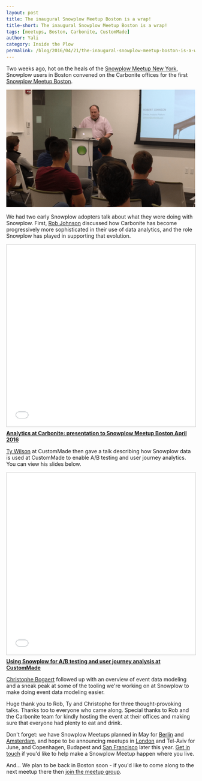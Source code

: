 ```yaml
---
layout: post
title: The inaugural Snowplow Meetup Boston is a wrap!
title-short: The inaugural Snowplow Meetup Boston is a wrap!
tags: [meetups, Boston, Carbonite, CustomMade]
author: Yali
category: Inside the Plow
permalink: /blog/2016/04/21/the-inaugural-snowplow-meetup-boston-is-a-wrap/
---
```


Two weeks ago, hot on the heals of the [Snowplow Meetup New York][ny-meetup], Snowplow users in Boston convened on the Carbonite offices for the first [Snowplow Meetup Boston][boston-meetup].

![Rob Johnson from carbonite starting his talk][img1]

We had two early Snowplow adopters talk about what they were doing with Snowplow. First, [Rob Johnson][rob-linkedin] discussed how Carbonite has become progressively more sophisticated in their use of data analytics, and the role Snowplow has played in supporting that evolution.

<!--more-->

<div class="iframe-container">
    <iframe src="//www.slideshare.net/slideshow/embed_code/key/qjq8vum7mvZ5OV" width="595" height="485" frameborder="0" marginwidth="0" marginheight="0" scrolling="no" style="border:1px solid #CCC; border-width:1px; margin-bottom:5px; max-width: 100%;" allowfullscreen>     </iframe>
</div> <div style="margin-bottom:5px"> <strong> <a href="//www.slideshare.net/yalisassoon/analytics-at-carbonite-presentation-to-snowplow-meetup-boston-april-2016" title="Analytics at Carbonite: presentation to Snowplow Meetup Boston April 2016" target="_blank">Analytics at Carbonite: presentation to Snowplow Meetup Boston April 2016</a> </strong> </strong> </div>

[Ty Wilson][ty-linked] at CustomMade then gave a talk describing how Snowplow data is used at CustomMade to enable A/B testing and user journey analytics. You can view his slides below.

<div class="iframe-container">
    <iframe src="//www.slideshare.net/slideshow/embed_code/key/6QT9uC3MDrBKWo" width="595" height="485" frameborder="0" marginwidth="0" marginheight="0" scrolling="no" style="border:1px solid #CCC; border-width:1px; margin-bottom:5px; max-width: 100%;" allowfullscreen>     </iframe>
</div> <div style="margin-bottom:5px"> <strong> <a href="//www.slideshare.net/yalisassoon/using-snowplow-for-ab-testing-and-user-journey-analysis-at-custommade" title="Using Snowplow for A/B testing and user journey analysis at CustomMade" target="_blank">Using Snowplow for A/B testing and user journey analysis at CustomMade</a> </strong>  </div>

[Christophe Bogaert][christophe] followed up with an overview of event data modeling and a sneak peak at some of the tooling we're working on at Snowplow to make doing event data modeling easier.

Huge thank you to Rob, Ty and Christophe for three thought-provoking talks. Thanks too to everyone who came along. Special thanks to Rob and the Carbonite team for kindly hosting the event at their offices and making sure that everyone had plenty to eat and drink.

Don't forget: we have Snowplow Meetups planned in May for [Berlin][berlin-meetup] and [Amsterdam][amsterdam-meetup], and hope to be announcing meetups in [London][london-meetup] and Tel-Aviv for June, and Copenhagen, Budapest and [San Francisco][sf-meetup] later this year. [Get in touch][contact] if you'd like to help make a Snowplow Meetup happen where you live.

And... We plan to be back in Boston soon - if you'd like to come along to the next meetup there then [join the meetup group][boston-meetup].


[img1]: /assets/img/blog/2016/04/rob-johnson-carbonite-talk.png
[boston-meetup]: http://www.meetup.com/Snowplow-Analytics-Boston/
[ny-meetup]: http://www.meetup.com/Snowplow-Analytics-New-York/
[sf-meetup]: http://www.meetup.com/Snowplow-Analytics-San-Francisco/
[rob-linkedin]: https://www.linkedin.com/in/robert-johnson-bbb3381
[ty-linked]: https://www.linkedin.com/in/tylerdwilson
[carbonite]: https://www.carbonite.com/
[custommade]: http://www.custommade.com/
[christophe]: /blog/authors/christophe/
[berlin-meetup]: http://www.meetup.com/Snowplow-Analytics-Berlin/
[amsterdam-meetup]: http://www.meetup.com/Snowplow-Analytics-Amsterdam/
[london-meetup]: http://www.meetup.com/Snowplow-Analytics-London/
[contact]: /contact/
